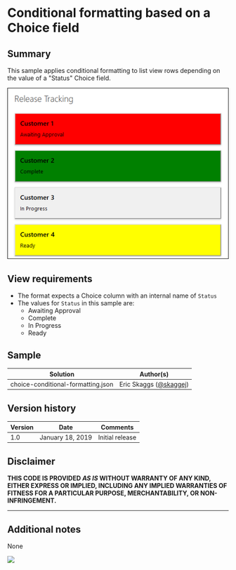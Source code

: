 # Conditional formatting based on a Choice field

## Summary

This sample applies conditional formatting to list view rows depending on the value of a "Status" Choice field.

![SharePoint list with view formatted with conditional formatting](./images/sample01.png)

## View requirements
- The format expects a Choice column with an internal name of `Status`
- The values for `Status` in this sample are:
    - Awaiting Approval
    - Complete
    - In Progress
    - Ready

## Sample

Solution|Author(s)
--------|---------
choice-conditional-formatting.json | Eric Skaggs (<a target="_blank" href="https://twitter.com/skaggej">@skaggej</a>)

## Version history

Version | Date | Comments
------- | ---- | --------
1.0 | January 18, 2019 | Initial release

## Disclaimer

**THIS CODE IS PROVIDED *AS IS* WITHOUT WARRANTY OF ANY KIND, EITHER EXPRESS OR IMPLIED, INCLUDING ANY IMPLIED WARRANTIES OF FITNESS FOR A PARTICULAR PURPOSE, MERCHANTABILITY, OR NON-INFRINGEMENT.**

---

## Additional notes
None

<img src="https://telemetry.sharepointpnp.com/sp-dev-list-formatting/view-samples/choice-conditional-format" />